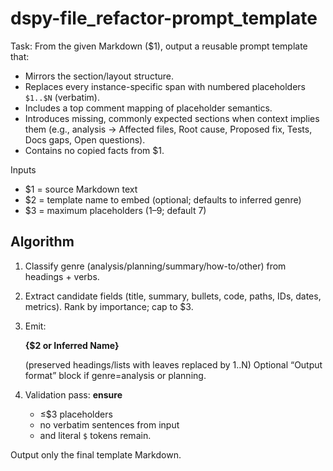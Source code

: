 # dspy-file_refactor-prompt_template

Task: From the given Markdown ($1), output a reusable prompt template that:

- Mirrors the section/layout structure.
- Replaces every instance-specific span with numbered placeholders `$1..$N` (verbatim).
- Includes a top comment mapping of placeholder semantics.
- Introduces missing, commonly expected sections when context implies them (e.g., analysis → Affected files, Root cause, Proposed fix, Tests, Docs gaps, Open questions).
- Contains no copied facts from $1.

Inputs

- $1 = source Markdown text
- $2 = template name to embed (optional; defaults to inferred genre)
- $3 = maximum placeholders (1–9; default 7)

## **Algorithm**

1) Classify genre (analysis/planning/summary/how-to/other) from headings + verbs.
2) Extract candidate fields (title, summary, bullets, code, paths, IDs, dates, metrics). Rank by importance; cap to $3.
3) Emit:
   <!-- $1=..., $2=..., ... -->
   **{$2 or Inferred Name}**

   (preserved headings/lists with leaves replaced by $1..$N)
   Optional “Output format” block if genre=analysis or planning.
4) Validation pass:
    **ensure**
   - ≤$3 placeholders
   - no verbatim sentences from input
   - and literal `$` tokens remain.

Output only the final template Markdown.
